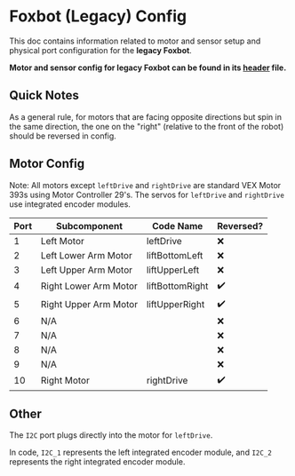 # Foxbot (Legacy) Config
This doc contains information related to motor and sensor setup and physical
port configuration for the **legacy Foxbot**.

**Motor and sensor config for legacy Foxbot can be found in its [header](../src/foxbot_legacy_onfig.h) file.**

## Quick Notes
As a general rule, for motors that are facing opposite directions but spin in
the same direction, the one on the "right" (relative to the front of the robot)
should be reversed in config.

## Motor Config
Note: All motors except `leftDrive` and `rightDrive` are standard VEX Motor 393s
using Motor Controller 29's.
The servos for `leftDrive` and `rightDrive` use integrated encoder modules. 

| Port | Subcomponent          | Code Name       | Reversed? |
|------|-----------------------|-----------------|-----------|
| 1    | Left Motor            | leftDrive       | ❌         |
| 2    | Left Lower Arm Motor  | liftBottomLeft  | ❌         |
| 3    | Left Upper Arm Motor  | liftUpperLeft   | ❌         |
| 4    | Right Lower Arm Motor | liftBottomRight | ✔️         |
| 5    | Right Upper Arm Motor | liftUpperRight  | ✔️         |
| 6    | N/A                   |                 | ❌         |
| 7    | N/A                   |                 | ❌         |
| 8    | N/A                   |                 | ❌         |
| 9    | N/A                   |                 | ❌         |
| 10   | Right Motor           | rightDrive      | ✔️         |

## Other
The `I2C` port plugs directly into the motor for `leftDrive`.

In code, `I2C_1` represents the left integrated encoder module, and `I2C_2`
represents the right integrated encoder module.